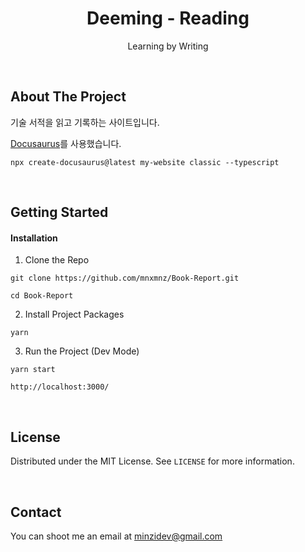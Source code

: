 <h1 align="center">Deeming - Reading</h1>
<p align="center">Learning by Writing</p>

<br />

## About The Project

기술 서적을 읽고 기록하는 사이트입니다.

[Docusaurus](https://docusaurus.io/)를 사용했습니다.

```shell
npx create-docusaurus@latest my-website classic --typescript
```

<br />

## Getting Started

#### Installation

1. Clone the Repo

```shell
git clone https://github.com/mnxmnz/Book-Report.git
```

```shell
cd Book-Report
```

2. Install Project Packages

```shell
yarn
```

3. Run the Project (Dev Mode)

```shell
yarn start

http://localhost:3000/
```

<br />

## License

Distributed under the MIT License. See `LICENSE` for more information.

<br />

## Contact

You can shoot me an email at <a href="mailto:minzidev@gmail.com">minzidev@gmail.com</a>
